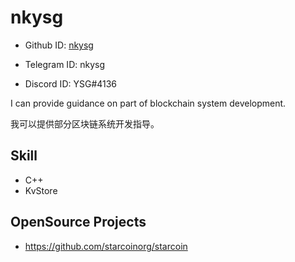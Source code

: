 
# nkysg

* Github ID: [nkysg](https://github.com/nkysg)

* Telegram ID: nkysg

* Discord ID: YSG#4136

I can provide guidance on part of blockchain system development.

我可以提供部分区块链系统开发指导。

## Skill

* C++
* KvStore

## OpenSource Projects

* https://github.com/starcoinorg/starcoin
